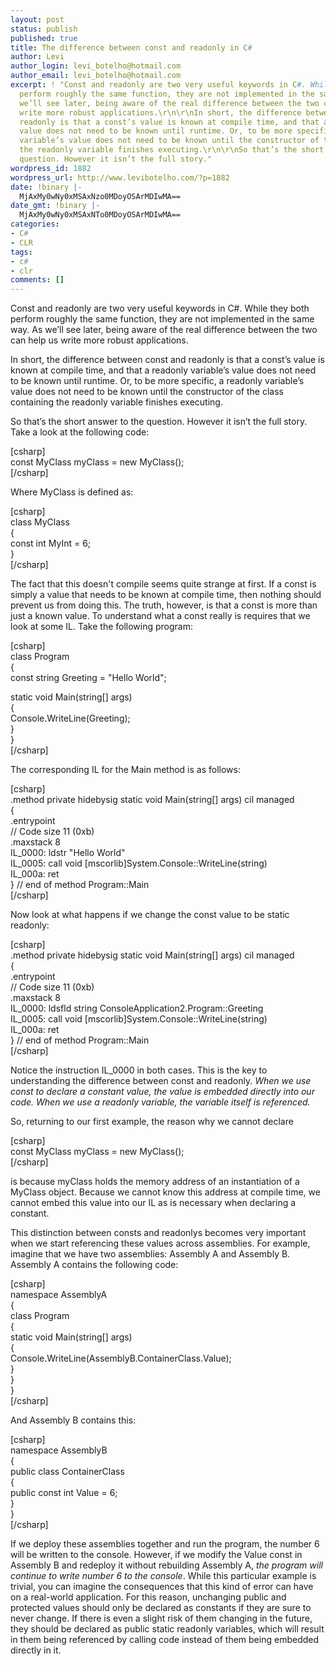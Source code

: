 ```yaml
---
layout: post
status: publish
published: true
title: The difference between const and readonly in C#
author: Levi
author_login: levi_botelho@hotmail.com
author_email: levi_botelho@hotmail.com
excerpt: ! "Const and readonly are two very useful keywords in C#. While they both
  perform roughly the same function, they are not implemented in the same way. As
  we’ll see later, being aware of the real difference between the two can help us
  write more robust applications.\r\n\r\nIn short, the difference between const and
  readonly is that a const’s value is known at compile time, and that a readonly variable’s
  value does not need to be known until runtime. Or, to be more specific, a readonly
  variable’s value does not need to be known until the constructor of the class containing
  the readonly variable finishes executing.\r\n\r\nSo that’s the short answer to the
  question. However it isn’t the full story."
wordpress_id: 1882
wordpress_url: http://www.levibotelho.com/?p=1882
date: !binary |-
  MjAxMy0wNy0xMSAxNzo0MDoyOSArMDIwMA==
date_gmt: !binary |-
  MjAxMy0wNy0xMSAxNTo0MDoyOSArMDIwMA==
categories:
- C#
- CLR
tags:
- c#
- clr
comments: []
---
```

<p>Const and readonly are two very useful keywords in C#. While they both perform roughly the same function, they are not implemented in the same way. As we’ll see later, being aware of the real difference between the two can help us write more robust applications.</p>
<p>In short, the difference between const and readonly is that a const’s value is known at compile time, and that a readonly variable’s value does not need to be known until runtime. Or, to be more specific, a readonly variable’s value does not need to be known until the constructor of the class containing the readonly variable finishes executing.</p>
<p>So that’s the short answer to the question. However it isn’t the full story.<a id="more"></a><a id="more-1882"></a> Take a look at the following code:</p>
<p>[csharp]<br />
const MyClass myClass = new MyClass();<br />
[/csharp]</p>
<p>Where MyClass is defined as:</p>
<p>[csharp]<br />
class MyClass<br />
{<br />
    const int MyInt = 6;<br />
}<br />
[/csharp]</p>
<p>The fact that this doesn't compile seems quite strange at first. If a const is simply a value that needs to be known at compile time, then nothing should prevent us from doing this. The truth, however, is that a const is more than just a known value. To understand what a const really is requires that we look at some IL. Take the following program:</p>
<p>[csharp]<br />
class Program<br />
{<br />
    const string Greeting = &quot;Hello World&quot;;</p>
<p>    static void Main(string[] args)<br />
    {<br />
        Console.WriteLine(Greeting);<br />
    }<br />
}<br />
[/csharp]</p>
<p>The corresponding IL for the Main method is as follows:</p>
<p>[csharp]<br />
.method private hidebysig static void  Main(string[] args) cil managed<br />
{<br />
  .entrypoint<br />
  // Code size       11 (0xb)<br />
  .maxstack  8<br />
  IL_0000:  ldstr      &quot;Hello World&quot;<br />
  IL_0005:  call       void [mscorlib]System.Console::WriteLine(string)<br />
  IL_000a:  ret<br />
} // end of method Program::Main<br />
[/csharp]</p>
<p>Now look at what happens if we change the const value to be static readonly:</p>
<p>[csharp]<br />
.method private hidebysig static void  Main(string[] args) cil managed<br />
{<br />
  .entrypoint<br />
  // Code size       11 (0xb)<br />
  .maxstack  8<br />
  IL_0000:  ldsfld     string ConsoleApplication2.Program::Greeting<br />
  IL_0005:  call       void [mscorlib]System.Console::WriteLine(string)<br />
  IL_000a:  ret<br />
} // end of method Program::Main<br />
[/csharp]</p>
<p>Notice the instruction IL_0000 in both cases. This is the key to understanding the difference between const and readonly. <em>When we use const to declare a constant value, the value is embedded directly into our code. When we use a readonly variable, the variable itself is referenced.</em></p>
<p>So, returning to our first example, the reason why we cannot declare</p>
<p>[csharp]<br />
const MyClass myClass = new MyClass();<br />
[/csharp]</p>
<p>is because myClass holds the memory address of an instantiation of a MyClass object. Because we cannot know this address at compile time, we cannot embed this value into our IL as is necessary when declaring a constant.</p>
<p>This distinction between consts and readonlys becomes very important when we start referencing these values across assemblies. For example, imagine that we have two assemblies: Assembly A and Assembly B. Assembly A contains the following code:</p>
<p>[csharp]<br />
namespace AssemblyA<br />
{<br />
    class Program<br />
    {<br />
        static void Main(string[] args)<br />
        {<br />
            Console.WriteLine(AssemblyB.ContainerClass.Value);<br />
        }<br />
    }<br />
}<br />
[/csharp]</p>
<p>And Assembly B contains this:</p>
<p>[csharp]<br />
namespace AssemblyB<br />
{<br />
    public class ContainerClass<br />
    {<br />
        public const int Value = 6;<br />
    }<br />
}<br />
[/csharp]</p>
<p>If we deploy these assemblies together and run the program, the number 6 will be written to the console. However, if we modify the Value const in Assembly B and redeploy it without rebuilding Assembly A, <em>the program will continue to write number 6 to the console</em>. While this particular example is trivial, you can imagine the consequences that this kind of error can have on a real-world application. For this reason, unchanging public and protected values should only be declared as constants if they are sure to never change. If there is even a slight risk of them changing in the future, they should be declared as public static readonly variables, which will result in them being referenced by calling code instead of them being embedded directly in it.</p>
